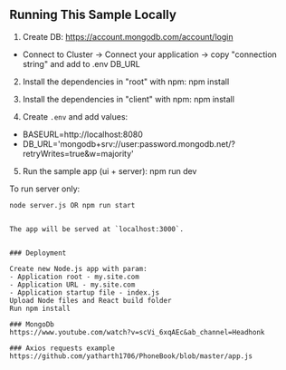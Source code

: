 ## Running This Sample Locally

1. Create DB:
https://account.mongodb.com/account/login
- Connect to Cluster -> Connect your application -> copy "connection string" and add to .env DB_URL

2. Install the dependencies in "root" with npm:
npm install

3. Install the dependencies in "client" with npm:
npm install

4. Create `.env` and add values:
- BASEURL=http://localhost:8080
- DB_URL='mongodb+srv://user:password.mongodb.net/?retryWrites=true&w=majority' 

5. Run the sample app (ui + server):
npm run dev


To run server only:

```
node server.js OR npm run start


The app will be served at `localhost:3000`.


### Deployment

Create new Node.js app with param:
- Application root - my.site.com
- Application URL - my.site.com
- Application startup file - index.js
Upload Node files and React build folder
Run npm install

### MongoDb
https://www.youtube.com/watch?v=scVi_6xqAEc&ab_channel=Headhonk

### Axios requests example
https://github.com/yatharth1706/PhoneBook/blob/master/app.js